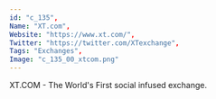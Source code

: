 ```yaml
--- 
id: "c_135", 
Name: "XT.com", 
Website: "https://www.xt.com/", 
Twitter: "https://twitter.com/XTexchange", 
Tags: "Exchanges", 
Image: "c_135_00_xtcom.png" 
--- 
```

<!--lang:en--> 
XT.COM - The World's First social infused exchange.
<!--lang:es--] 
XT.COM - El primer intercambio social infundido del mundo.
<!--lang:de--] 
XT.COM - Der weltweit erste sozial geprägte Austausch.
<!--lang:fr--] 
XT.COM - Le premier échange social infusé au monde.
<!--lang:pl--] 
XT.COM - Pierwsza na świecie giełda społecznościowa.
<!--lang:uk--] 
XT.COM – перша в світі соціальна біржа.
[!--lang:*--> 

